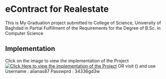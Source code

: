 # eContract for Realestate
This is My Graduation project submitted to College of Science, University of Baghdad in Partial Fulfillment of the Requirements for the Degree of B.Sc. in Computer Science

## Implementation
Click on the image to view the implementation of the Project
[![Click Here to view the implementation of the Project](https://c.top4top.io/p_2728toiqu1.png)](https://streamable.com/kj3te8)
OR 
visit () and use 
Username : alianas87
Passwprd : 34336gd3w
